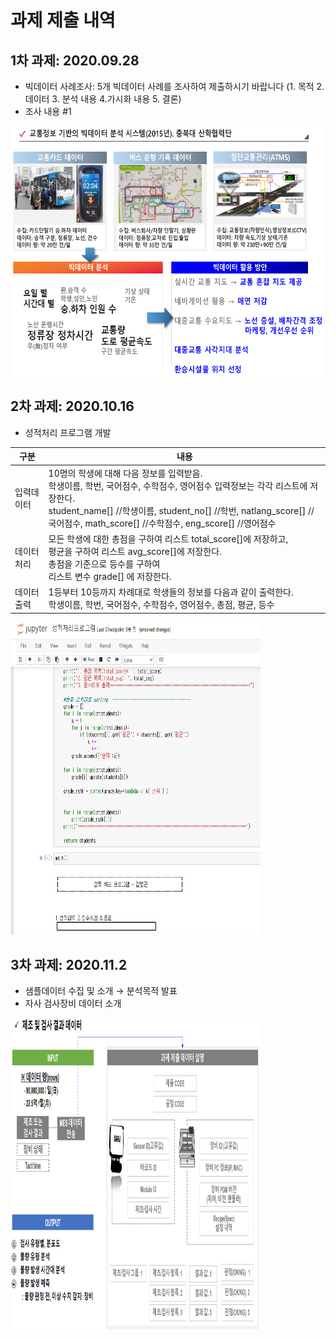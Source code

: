 # 과제 제출 내역

 ## 1차 과제: 2020.09.28
  - 빅데이터 사례조사: 5개 빅데이터 사례를 조사하여 제출하시기 바랍니다 (1. 목적 2. 데이터 3. 분석 내용 4.가시화 내용 5. 결론)
  - 조사 내용 #1
  <p>
<div class=pull-center>
<img src="https://github.com/ByeongKeun/Industrial-AI/blob/master/images/BigdataExample1.png" border="0" width="500" height="400">
</div> 
</p>

## 2차 과제: 2020.10.16
  - 성적처리 프로그램 개발

구분 | 내용
  ------------ | -------------
  입력데이터 | 10명의 학생에 대해 다음 정보를 입력받음. <br>학생이름, 학번, 국어점수, 수학점수, 영어점수 입력정보는 각각 리스트에 저장한다.<br>student_name[] //학생이름,  student_no[] //학번,  natlang_score[] // 국어점수,  math_score[] //수학점수,  eng_score[] //영어점수  
   데이터 처리 | 모든 학생에 대한 총점을 구하여 리스트 total_score[]에 저장하고, <br>평균을 구하여 리스트  avg_score[]에 저장한다.<br>총점을 기준으로 등수를 구하여 <br> 리스트 변수  grade[] 에 저장한다.
   데이터 출력 | 1등부터 10등까지 차례대로 학생들의 정보를 다음과 같이 출력한다.<br>학생이름, 학번, 국어점수, 수학점수, 영어점수, 총점, 평균, 등수
 <p>
<div class=pull-center>
<img src="https://github.com/ByeongKeun/Industrial-AI/blob/master/images/BigDataPythonScore2.png" border="0" width="400" height="500">
</div> 
</p>

## 3차 과제: 2020.11.2
  - 샘플데이터 수집 및 소개 → 분석목적 발표
  - 자사 검사장비 데이터 소개
  <p>
<div class=pull-center>
<img src="https://github.com/ByeongKeun/Industrial-AI/blob/master/images/BigDataExampleData3.png" border="0" width="400" height="500">
</div> 
</p>
  
